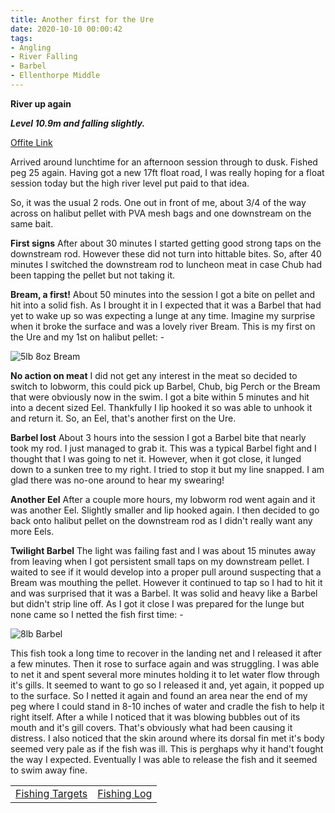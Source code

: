 ```yaml
---
title: Another first for the Ure
date: 2020-10-10 00:00:42
tags:
- Angling
- River Falling
- Barbel
- Ellenthorpe Middle
---
```

**River up again**

***Level 10.9m and falling slightly.***

<a href="http://bbc.co.uk">Offite Link</a>

Arrived around lunchtime for an afternoon session through to dusk. Fished peg 25 again. Having got a new 17ft float road, I was really hoping for a float session today but the high river level put paid to that idea.

So, it was the usual 2 rods. One out in front of me, about 3/4 of the way across on halibut pellet with PVA mesh bags and one downstream on the same bait.

**First signs**
After about 30 minutes I started getting good strong taps on the downstream rod. However these did not turn into hittable bites. So, after 40 minutes I switched the downstream rod to luncheon meat in case Chub had been tapping the pellet but not taking it.

**Bream, a first!**
About 50 minutes into the session I got a bite on pellet and hit into a solid fish. As I brought it in I expected that it was a Barbel that had yet to wake up so was expecting a lunge at any time. Imagine my surprise when it broke the surface and was a lovely river Bream. This is my first on the Ure and my 1st on halibut pellet: -

![5lb 8oz Bream](/images/2020-10-09/5lb8ozBream.jpg)

**No action on meat**
I did not get any interest in the meat so decided to switch to lobworm, this could pick up Barbel, Chub, big Perch or the Bream that were obviously now in the swim. I got a bite within 5 minutes and hit into a decent sized Eel. Thankfully I lip hooked it so was able to unhook it and return it. So, an Eel, that's another first on the Ure.

**Barbel lost**
About 3 hours into the session I got a Barbel bite that nearly took my rod. I just managed to grab it. This was a typical Barbel fight and I thought that I was going to net it. However, when it got close, it lunged down to a sunken tree to my right. I tried to stop it but my line snapped. I am glad there was no-one around to hear my swearing!

**Another Eel**
After a couple more hours, my lobworm rod went again and it was another Eel. Slightly smaller and lip hooked again. I then decided to go back onto halibut pellet on the downstream rod as I didn't really want any more Eels.

**Twilight Barbel**
The light was failing fast and I was about 15 minutes away from leaving when I got persistent small taps on my downstream pellet. I waited to see if it would develop into a proper pull around suspecting that a Bream was mouthing the pellet. However it continued to tap so I had to hit it and was surprised that it was a Barbel. It was solid and heavy like a Barbel but didn't strip line off. As I got it close I was prepared for the lunge but none came so I netted the fish first time: -

![8lb Barbel](/images/2020-10-09/8lbBarbel.jpg)

This fish took a long time to recover in the landing net and I released it after a few minutes. Then it rose to surface again and was struggling. I was able to net it and spent several more minutes holding it to let water flow through it's gills. It seemed to want to go so I released it and, yet again, it popped up to the surface. So I netted it again and found an area near the end of my peg where I could stand in 8-10 inches of water and cradle the fish to help it right itself. After a while I noticed that it was blowing bubbles out of its mouth and it's gill covers. That's obviously what had been causing it distress. I also noticed that the skin around where its dorsal fin met it's body seemed very pale as if the fish was ill. This is perghaps why it hand't fought the way I expected. Eventually I was able to release the fish and it seemed to swim away fine.

|||
|---------|------|
|<a href="/2020/07/20200726-Fishing-Targets/">Fishing Targets</a>|<a href="/2020/08/20200816-FishingLog/">Fishing Log</a>|
